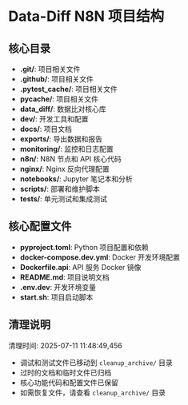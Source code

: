 # Data-Diff N8N 项目结构

## 核心目录

- **.git/**: 项目相关文件
- **.github/**: 项目相关文件
- **.pytest_cache/**: 项目相关文件
- **__pycache__/**: 项目相关文件
- **data_diff/**: 数据比对核心库
- **dev/**: 开发工具和配置
- **docs/**: 项目文档
- **exports/**: 导出数据和报告
- **monitoring/**: 监控和日志配置
- **n8n/**: N8N 节点和 API 核心代码
- **nginx/**: Nginx 反向代理配置
- **notebooks/**: Jupyter 笔记本和分析
- **scripts/**: 部署和维护脚本
- **tests/**: 单元测试和集成测试

## 核心配置文件

- **pyproject.toml**: Python 项目配置和依赖
- **docker-compose.dev.yml**: Docker 开发环境配置
- **Dockerfile.api**: API 服务 Docker 镜像
- **README.md**: 项目说明文档
- **.env.dev**: 开发环境变量
- **start.sh**: 项目启动脚本

## 清理说明

清理时间: 2025-07-11 11:48:49,456
- 调试和测试文件已移动到 `cleanup_archive/` 目录
- 过时的文档和临时文件已归档
- 核心功能代码和配置文件已保留
- 如需恢复文件，请查看 `cleanup_archive/` 目录
